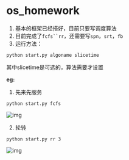 os_homework
===========

1. 基本的框架已经搭好，目前只要写调度算法
2. 目前完成了`fcfs``rr`，还需要写`spn`，`srt`，`fb`
3. 运行方法：

```{sh}
python start.py algoname slicetime 
```

其中slicetime是可选的，算法需要才设置

**eg:**

1. 先来先服务

```{sh}
python start.py fcfs
```

![img](https://github.com/panhzh3/os_homework/raw/master/pic/fcfs.png)

2. 轮转

```{sh}
python start.py rr 3
```

![img](https://github.com/panhzh3/os_homework/raw/master/pic/rr-3.png)

